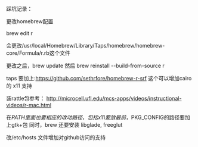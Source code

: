 踩坑记录：

更改homebrew配置

brew edit r

会更改/usr/local/Homebrew/Library/Taps/homebrew/homebrew-core/Formula/r.rb这个文件

更改之后，brew update
然后 brew reinstall --build-from-source r

taps 要加上:https://github.com/sethrfore/homebrew-r-srf
这个可以增加cairo 的 x11 支持

装rattle包参考：
http://microcell.ufl.edu/mcs-apps/videos/instructional-videos/r-mac.html

在$PATH里面也要相应的改动路径，包括x11要放最前，$PKG_CONFIG的路径要加上gtk+包
同时，brew 还要安装 libglade, freeglut


改/etc/hosts 文件增加对github访问的支持
